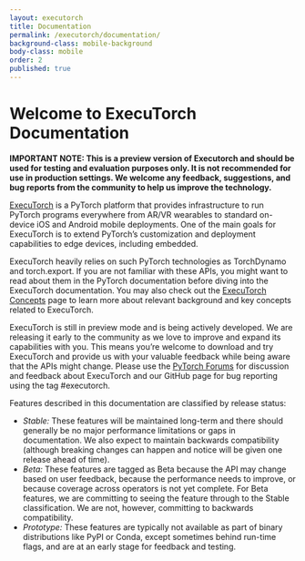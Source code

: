 ```yaml
---
layout: executorch
title: Documentation
permalink: /executorch/documentation/
background-class: mobile-background
body-class: mobile
order: 2
published: true
---
```


# Welcome to ExecuTorch Documentation

**IMPORTANT NOTE: This is a preview version of Executorch and should be used for testing and evaluation purposes only. It is not recommended for use in production settings. We welcome any feedback, suggestions, and bug reports from the community to help us improve the technology.**

[ExecuTorch](/executorch/home) is a PyTorch platform that provides infrastructure to run PyTorch programs everywhere from AR/VR wearables to standard on-device iOS and Android mobile deployments. One of the main goals for ExecuTorch is to extend PyTorch’s customization and deployment capabilities to edge devices, including embedded.

ExecuTorch heavily relies on such PyTorch technologies as TorchDynamo and torch.export. If you are not familiar with these APIs, you might want to read about them in the PyTorch documentation before diving into the ExecuTorch documentation. You may also check out the [ExecuTorch Concepts](https://resplendent-gnome-14e531.netlify.app/concepts.html?highlight=concepts) page to learn more about relevant background and key concepts related to ExecuTorch. 

ExecuTorch is still in preview mode and is being actively developed. We are releasing it early to the community as we love to improve and expand its capabilities with you. This means you’re welcome to download and try ExecuTorch and provide us with your valuable feedback while being aware that the APIs might change. Please use the [PyTorch Forums](https://discuss.pytorch.org/) for discussion and feedback about ExecuTorch and our GitHub page for bug reporting using the tag #executorch.

Features described in this documentation are classified by release status:

- _Stable:_ These features will be maintained long-term and there should generally be no major performance limitations or gaps in documentation. We also expect to maintain backwards compatibility (although breaking changes can happen and notice will be given one release ahead of time).
- _Beta:_ These features are tagged as Beta because the API may change based on user feedback, because the performance needs to improve, or because coverage across operators is not yet complete. For Beta features, we are committing to seeing the feature through to the Stable classification. We are not, however, committing to backwards compatibility.
-  _Prototype:_ These features are typically not available as part of binary distributions like PyPI or Conda, except sometimes behind run-time flags, and are at an early stage for feedback and testing.


<!-- Do not remove the below script -->

<script page-id="documentation" src="{{ site.baseurl }}/assets/menu-tab-selection.js"></script>
